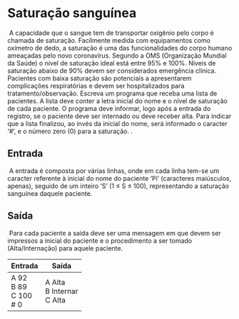 # Saturação sanguínea 

​	A capacidade que o sangue tem de transportar oxigênio pelo corpo é chamada de saturação. Facilmente medida com equipamentos como oxímetro de dedo, a saturação é uma das funcionalidades do corpo humano ameaçadas pelo novo coronavírus. Segundo a OMS (Organização Mundial da Saúde) o nível de saturação ideal está entre 95% e 100%. Níveis de saturação abaixo de 90% devem ser considerados emergência clínica. Pacientes com baixa saturação são potenciais a apresentarem complicações respiratórias e devem ser hospitalizados para tratamento/observação. Escreva um programa que receba uma lista de pacientes. A lista deve conter a letra inicial do nome e o nível de saturação de cada paciente. O programa deve informar, logo após a entrada do registro, se o paciente deve ser internado ou deve receber alta. Para indicar que a lista finalizou, ao invés da inicial do nome, será informado o caracter ‘#’, e o número zero (0) para a
saturação.
. 

## Entrada 

​	A entrada é composta por várias linhas, onde em cada linha tem-se um caracter referente à inicial do nome do paciente ‘Pi’ (caracteres maiúsculos, apenas), seguido de um inteiro ‘S’ (1 ≤ S ≤ 100), representando a saturação sanguínea daquele paciente. 

## Saída 

​	Para cada paciente a saída deve ser uma mensagem em que devem ser impressos a inicial do paciente e o procedimento a ser tomado (Alta/Internação) para aquele paciente.

| Entrada                             | Saída                                  |
| ----------------------------------- | -------------------------------------- |
| A 92 <br />B 89 <br />C 100 <br /># 0 | A Alta <br />B Internar <br />C Alta |

 